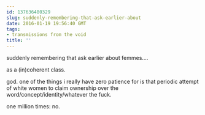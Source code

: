 ```yaml
---
id: 137636480329
slug: suddenly-remembering-that-ask-earlier-about
date: 2016-01-19 19:56:40 GMT
tags:
- transmissions from the void
title: ''
---
```


suddenly remembering that ask earlier about femmes....

as a (in)coherent class.

god. one of the things i really have zero patience for is that periodic attempt of white women to claim ownership over the word/concept/identity/whatever the fuck.

one million times: no.